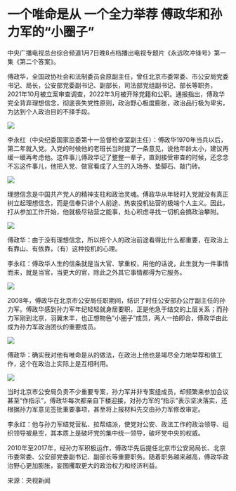 # 一个唯命是从 一个全力举荐 傅政华和孙力军的“小圈子”

中央广播电视总台综合频道1月7日晚8点档播出电视专题片《永远吹冲锋号》第一集《第二个答案》。

傅政华，全国政协社会和法制委员会原副主任，曾任北京市委常委、市公安局党委书记、局长，公安部党委副书记、副部长，司法部党组副书记、部长等职务，2021年10月被立案审查调查，2022年3月被开除党籍和公职。通报指出，傅政华完全背弃理想信念，彻底丧失党性原则，政治野心极度膨胀，政治品行极为卑劣，为达到个人政治目的不择手段。

![](https://inews.gtimg.com/newsapp_bt/0/15599144466/1000)

李永红（中央纪委国家监委第十一监督检查室副主任）：傅政华1970年当兵以后，第二年就入党。入党的时候他的老班长当时提了一条意见，说他年龄太小，建议再缓一缓再考虑他。这件事儿傅政华记了整整一辈子，直到接受审查的时候，还念念不忘这件事儿，他把入党、做官看成了人生的入场券、垫脚石、敲门砖。

![](https://inews.gtimg.com/newsapp_bt/0/15599144481/1000)

理想信念是中国共产党人的精神支柱和政治灵魂。傅政华从年轻时入党就没有真正树立起理想信念，而是信奉只讲个人前途、热衷投机钻营的极端个人主义。因此，打从参加工作开始，他就极尽钻营之能事，处心积虑寻找一切机会搞政治攀附。

![](https://inews.gtimg.com/newsapp_bt/0/15599144467/1000)

傅政华：由于没有理想信念，所以把个人的政治前途看得比什么都重要，在政治上有靠山、有依靠，（有）这种投机的心理。

李永红：傅政华人生的信条就是当大官、掌重权，用他的话说，此生就为一件事情而来，就是当官，当更大的官，除此之外其它事情都得为它服务。

![](https://inews.gtimg.com/newsapp_bt/0/15599144471/1000)

2008年，傅政华在北京市公安局任职期间，结识了时任公安部办公厅副主任的孙力军。傅政华感到孙力军年纪轻轻就身居要职，正是他急于结交的上层关系；而孙力军刚到北京，羽翼未丰，也正想物色“小圈子”成员，两人一拍即合，傅政华由此成为孙力军政治团伙的重要成员。

![](https://inews.gtimg.com/newsapp_bt/0/15599144472/1000)

傅政华：确实我对他有唯命是从的做法，在政治上他也是竭尽全力地举荐和做工作，这个在政治上实际上是互相利用。

![](https://inews.gtimg.com/newsapp_bt/0/15599144487/1000)

当时北京市公安局负责不少重要专案，孙力军并非专案组成员，却频繁来参加会议甚至“作指示”，傅政华每次都亲自下楼迎接，对孙力军的“指示”表示坚决落实，还根据孙力军意见签批重要事项，甚至将上报材料先交由孙力军修改审定。

李永红：他与孙力军结党营私、拉帮结派，使党对公安、政法工作的政治领导、组织领导被悬空，其本质上是破坏党的集中统一领导，破坏党中央的权威。

2010年至2017年，经孙力军积极运作，傅政华先后提任北京市公安局局长、北京市委常委、公安部党委副书记、副部长等重要职务。随着职务越来越高，傅政华政治野心更加膨胀，妄图攫取更大的政治权力和经济利益。

来源：央视新闻

